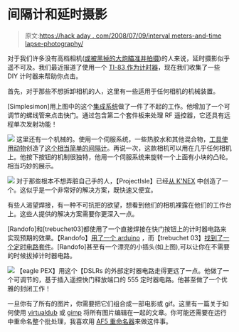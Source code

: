 # 间隔计和延时摄影

> 原文:[https://hack aday . com/2008/07/09/interval meters-and-time lapse-photography/](https://hackaday.com/2008/07/09/intervalometers-and-timelapse-photography/)

对于我们许多没有高档相机([或被黑掉的大炮瞄准并拍摄](http://www.hackaday.com/2008/05/27/how-to-expand-your-camera-with-chdk/))的人来说，延时摄影似乎遥不可及。我们最近报道了使用一个 [TI-83 作为计时器](http://www.hackaday.com/2008/06/09/ti-83-intervalometer/)，现在我们收集了一些 DIY 计时器来帮助你点击。

首先，对于那些不想拆卸相机的人，这里有一些适用于任何相机的机械装置。

[Simplesimon]用上图中的这个[集成系统](http://www.flickr.com/photos/simplesimon/sets/72157594501793057/)做了一件了不起的工作。他增加了一个可调节的螺线管来点击快门。通过包含第二个套件板来处理 RF 遥控器，它还具有远程单次发射功能！

![](../Images/6596ae786f9e0d66ab4fdd93942476a3.png)
这里还有一个机械的。使用一个伺服系统，一些热胶水和其他混合物，[工具使用动物](我们用[寄生风力涡轮机](http://www.hackaday.com/2008/06/01/parasitic-power-devices/)精选的动物)创造了[这个相当简单的间隔计](http://www.instructables.com/id/SLAZRMLF2AX8OPV/)。再说一次，这款相机可以用在几乎任何相机上。他按下按钮的机制很独特，他用一个伺服系统来旋转一个上面有小块的凸轮。相当巧妙的展示。

![](../Images/1f73d1faee73bfd32fa064b6a50247cb.png)
对于那些根本不想弄脏自己手的人，【ProjectIsle】已经[从 K'NEX](http://www.instructables.com/id/SZOANCDFHEJ14CG/) 中创造了一个。这似乎是一个非常好的解决方案，既快速又便宜。

有些人渴望焊接，有一种不可抗拒的欲望，想看到他们的相机裸露在他们的工作台上。这些人提供的解决方案需要你更深入一点。

[Randofo]和[trebuchet03]都使用了一个直接焊接在快门按钮上的计时器电路来实现预期的效果。【Randofo】[用了一个 arduino](http://www.instructables.com/id/SLCGBZXFCAENFOM/) ，而【trebuchet 03】[找到了一个定时电路套件](http://www.instructables.com/id/SP992K0F22FIAV4/)。[Randofo]甚至有一个漂亮的小插头(如上图),可以让你在不需要的时候拔掉计时器电路。

![](../Images/b7dae8b9037c34538b863278f409cc7d.png)
【eagle PEX】用这个【DSLRs 的外部定时器电路走得更远了一点。他做了一个可调节的，基于插入遥控快门释放端口的 555 定时器电路。他甚至做了一个优雅的封闭工作！

一旦你有了所有的图片，你需要把它们组合成一部电影或 gif。这里有一篇关于如何使用 [virtualdub](http://www.virtualdub.org/) 或 [gimp](http://www.gimp.org/) 将所有图片编辑在一起的文章。你可能还需要在运行中重命名整个批处理，我喜欢用 [AF5 重命名器](http://www.fauland.com/af5.htm)来做这件事。